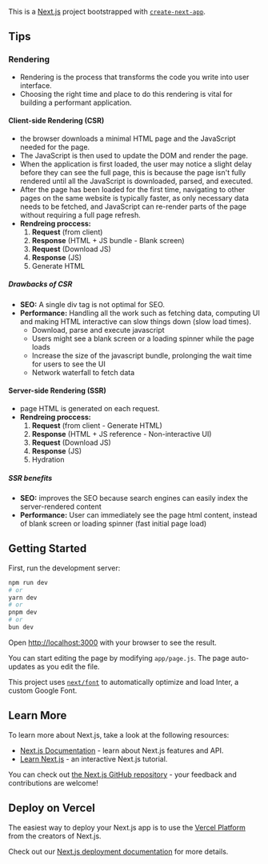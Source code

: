 This is a [Next.js](https://nextjs.org/) project bootstrapped with [`create-next-app`](https://github.com/vercel/next.js/tree/canary/packages/create-next-app).

## Tips

### Rendering

- Rendering is the process that transforms the code you write into user interface.
- Choosing the right time and place to do this rendering is vital for building a performant application.

#### Client-side Rendering (CSR)

- the browser downloads a minimal HTML page and the JavaScript needed for the page.
- The JavaScript is then used to update the DOM and render the page.
- When the application is first loaded, the user may notice a slight delay before they can see the full page, this is because the page isn't fully rendered until all the JavaScript is downloaded, parsed, and executed.
- After the page has been loaded for the first time, navigating to other pages on the same website is typically faster, as only necessary data needs to be fetched, and JavaScript can re-render parts of the page without requiring a full page refresh.
- **Rendreing proccess:**
  1. **Request** (from client)
  2. **Response** (HTML + JS bundle - Blank screen)
  3. **Request** (Download JS)
  4. **Response** (JS)
  5. Generate HTML

##### Drawbacks of CSR

- **SEO:** A single div tag is not optimal for SEO.
- **Performance:** Handling all the work such as fetching data, computing UI and making HTML interactive can slow things down (slow load times).
  - Download, parse and execute javascript
  - Users might see a blank screen or a loading spinner while the page loads
  - Increase the size of the javascript bundle, prolonging the wait time for users to see the UI
  - Network waterfall to fetch data

#### Server-side Rendering (SSR)

- page HTML is generated on each request.
- **Rendreing proccess:**
  1. **Request** (from client - Generate HTML)
  2. **Response** (HTML + JS reference - Non-interactive UI)
  3. **Request** (Download JS)
  4. **Response** (JS)
  5. Hydration

##### SSR benefits

- **SEO:** improves the SEO because search engines can easily index the server-rendered content
- **Performance:** User can immediately see the page html content, instead of blank screen or loading spinner (fast initial page load)

## Getting Started

First, run the development server:

```bash
npm run dev
# or
yarn dev
# or
pnpm dev
# or
bun dev
```

Open [http://localhost:3000](http://localhost:3000) with your browser to see the result.

You can start editing the page by modifying `app/page.js`. The page auto-updates as you edit the file.

This project uses [`next/font`](https://nextjs.org/docs/basic-features/font-optimization) to automatically optimize and load Inter, a custom Google Font.

## Learn More

To learn more about Next.js, take a look at the following resources:

- [Next.js Documentation](https://nextjs.org/docs) - learn about Next.js features and API.
- [Learn Next.js](https://nextjs.org/learn) - an interactive Next.js tutorial.

You can check out [the Next.js GitHub repository](https://github.com/vercel/next.js/) - your feedback and contributions are welcome!

## Deploy on Vercel

The easiest way to deploy your Next.js app is to use the [Vercel Platform](https://vercel.com/new?utm_medium=default-template&filter=next.js&utm_source=create-next-app&utm_campaign=create-next-app-readme) from the creators of Next.js.

Check out our [Next.js deployment documentation](https://nextjs.org/docs/deployment) for more details.
